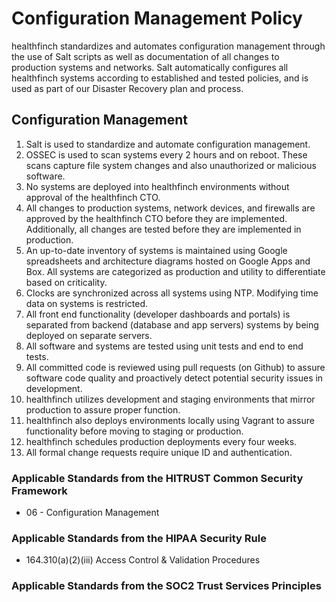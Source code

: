 # Configuration Management Policy

healthfinch standardizes and automates configuration management through the use of Salt scripts as well as documentation of all changes to production systems and networks. Salt automatically configures all healthfinch systems according to established and tested policies, and is used as part of our Disaster Recovery plan and process.

## Configuration Management

1. Salt is used to standardize and automate configuration management.
2. OSSEC is used to scan systems every 2 hours and on reboot. These scans capture file system changes and also unauthorized or malicious software.
3. No systems are deployed into healthfinch environments without approval of the healthfinch CTO.
4. All changes to production systems, network devices, and firewalls are approved by the healthfinch CTO before they are implemented. Additionally, all changes are tested before they are implemented in production.
5. An up-to-date inventory of systems is maintained using Google spreadsheets and architecture diagrams hosted on Google Apps and Box. All systems are categorized as production and utility to differentiate based on criticality.
6. Clocks are synchronized across all systems using NTP. Modifying time data on systems is restricted.
7. All front end functionality (developer dashboards and portals) is separated from backend (database and app servers) systems by being deployed on separate servers.
8. All software and systems are tested using unit tests and end to end tests.
9. All committed code is reviewed using pull requests (on Github) to assure software code quality and proactively detect potential security issues in development.
10. healthfinch utilizes development and staging environments that mirror production to assure proper function.
11. healthfinch also deploys environments locally using Vagrant to assure functionality before moving to staging or production.
12. healthfinch schedules production deployments every four weeks.
13. All formal change requests require unique ID and authentication.


### Applicable Standards from the HITRUST Common Security Framework

* 06 - Configuration Management

### Applicable Standards from the HIPAA Security Rule

* 164.310(a)(2)(iii) Access Control & Validation Procedures

### Applicable Standards from the SOC2 Trust Services Principles
